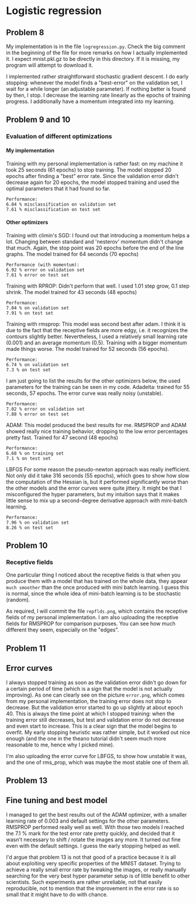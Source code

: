 # Logistic regression

## Problem 8
My implementation is in the file `logregression.py`. Check the big comment in the beginning of the file for more remarks on how I actually implemented it.
I expect mnist.pkl.gz to be directly in this directory. If it is missing, my program will attempt to download it.

I implemented rather straightforward stochastic gradient descent. I do early stopping: whenever the model finds a "best-error" on the validation set, I wait for a while longer (an adjustable parameter). If nothing better is found by then, I stop. I decrease the learning rate linearly as the epochs of training progress. I additionally have a momentum integrated into my learning.

## Problem 9 and 10
### Evaluation of different optimizations
#### My implementation
Training with my personal implementation is rather fast: on my machine it took 25 seconds (61 epochs) to stop training. The model stopped 20 epochs after finding a "best" error rate. Since the validation error didn't decrease again for 20 epochs, the model stopped training and used the optimal parameters that it had found so far.
```
Performance:
6.84 % misclassification on validation set
7.61 % misclassification on test set
```
#### Other optimizers
Training with climin's SGD:
I found out that introducing a momentum helps a lot. Changing between standard and 'nesterov' momentum didn't change that much. Again, the stop point was 20 epochs before the end of the line graphs.
The model trained for 64 seconds (70 epochs)
```
Performance (with momentum):
6.92 % error on validation set
7.61 % error on test set
```

Training with RPROP:
Didn't perform that well. I used 1.01 step grow, 0.1 step shrink.
The model trained for 43 seconds (48 epochs)

```
Performance:
7.04 % on validation set
7.91 % on test set
```


Training with rmsprop:
This model was second best after adam. I think it is due to the fact that the receptive fields are more edgy, i.e. it recognizes the contours slightly better. Nevertheless, I used a relatively small learning rate (0.001) and an average momentum (0.5). Training with a bigger momentum made things worse. The model trained for 52 seconds (56 epochs).
```
Performance:
6.74 % on validation set
7.3 % on test set
```

I am just going to list the results for the other optimizers below, the used parameters for the training can be seen in my code.
Adadelta:
trained for 55 seconds, 57 epochs. The error curve was really noisy (unstable).
```
Performance:
7.02 % error on validation set
7.88 % error on test set
```

ADAM:
This model produced the best results for me. RMSPROP and ADAM showed really nice training behavior, dropping to the low error percentages pretty fast.
Trained for 47 second (48 epochs)
```
Performance:
6.68 % on training set
7.1 % on test set
```

LBFGS
For some reason the pseudo-newton approach was really inefficient. Not only did it take 316 seconds (55 epochs), which goes to show how slow the computation of the Hessian is, but it performed significantly worse than the other models and the error curves were quite jittery. It might be that I misconfigured the hyper parameters, but my intuition says that it makes little sense to mix up a second-degree derivative approach with mini-batch learning.
```
Performance:
7.96 % on validation set
8.26 % on test set
```

## Problem 10
### Receptive fields
One particular thing I noticed about the receptive fields is that when you produce them with a model that has trained on the whole data, they appear `much smoother` than the once produced with mini batch learning. I guess this is normal, since the whole idea of mini-batch learning is to be stochastic (random).

As required, I will commit the file `repflds.png`, which contains the receptive fields of my personal implementation.
I am also uploading the receptive fields for RMSPROP for comparison purposes. You can see how much different they seem, especially on the "edges".

## Problem 11
## Error curves
I always stopped training as soon as the validation error didn't go down for a certain period of time (which is a sign that the model is not actually improving). As one can clearly see on the picture `error.png`, which comes from my personal implementation, the training error does not stop to decrease. But the validation error started to go up slightly at about epoch 40. This is always the time point at which I stopped training: when the training error still decreases, but test and validation error do not decrease and even start to increase. This is a clear sign that the model begins to overfit. My early stopping heuristic was rather simple, but it worked out nice enough (and the one in the theano tutorial didn't seem much more reasonable to me, hence why I picked mine).

I'm also uploading the error curve for LBFGS, to show how unstable it was, and the one of rms_prop, which was maybe the most stable one of them all.

## Problem 13
## Fine tuning and best model
I managed to get the best results out of the ADAM optimizer, with a smaller learning rate of 0.003 and default settings for the other parameters. RMSPROP performed really well as well.
With those two models I reached the 7.1 % mark for the test error rate pretty quickly, and decided that it wasn't necessary to shift / rotate the images any more. It turned out fine even with the default settings. I guess the early stopping helped as well.

I'd argue that problem 13 is not that good of a practice because it is all about exploiting very specific properties of the MNIST dataset. Trying to achieve a really small error rate by tweaking the images, or really manually searching for the very best hyper parameter setup is of little benefit to other scientists. Such experiments are rather unreliable, not that easily reproducible, not to mention that the improvement in the error rate is so small that it might have to do with chance.
